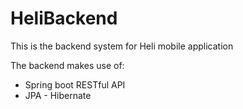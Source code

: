 # HeliBackend
This is the backend system for Heli mobile application

The backend makes use of:
- Spring boot RESTful API
- JPA - Hibernate

